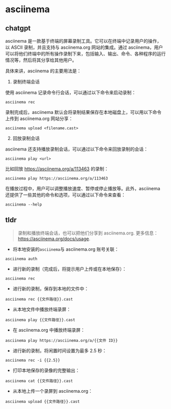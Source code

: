 # asciinema 
## chatgpt 
asciinema 是一款基于终端的屏幕录制工具。它可以在终端中记录用户的操作，以 ASCII 录制，并且支持与 asciinema.org 网站的集成。通过 asciinema，用户可以将他们终端中的所有操作录制下来，包括输入、输出、命令、各种程序的运行情况等，然后将其分享给其他用户。

具体来讲，asciinema 的主要用法是：

1. 录制终端会话

使用 asciinema 记录命令行会话，可以通过以下命令来启动录制：

```
asciinema rec
```

录制完成后，asciinema 默认会将录制结果保存在本地磁盘上，可以用以下命令上传到 asciinema.org 网站分享：

```
asciinema upload <filename.cast>
```

2. 回放录制会话

asciinema 还支持播放录制会话，可以通过以下命令来回放录制的会话：

```
asciinema play <url>
```

比如回放 https://asciinema.org/a/113463 的录制：

```
asciinema play https://asciinema.org/a/113463
```

在播放过程中，用户可以调整播放速度、暂停或停止播放等。此外，asciinema 还提供了一些其他的命令和选项，可以通过以下命令来查看：

```
asciinema --help
``` 

## tldr 
 
> 录制和播放终端会话，也可以把他们分享到 asciinema.org.
> 更多信息：<https://asciinema.org/docs/usage>.

- 将本地安装的`asciinema`与 asciinema.org 账号关联：

`asciinema auth`

- 进行新的录制（完成后，将提示用户上传或在本地保存）：

`asciinema rec`

- 进行新的录制，保存到本地的文件中：

`asciinema rec {{文件路径}}.cast`

- 从本地文件中播放终端录屏：

`asciinema play {{文件路径}}.cast`

- 在 asciinema.org 中播放终端录屏：

`asciinema play https://asciinema.org/a/{{文件 ID}}`

- 进行新的录制，将闲置时间设置为最多 2.5 秒：

`asciinema rec -i {{2.5}}`

- 打印本地保存的录像的完整输出：

`asciinema cat {{文件路径}}.cast`

- 从本地上传一个录屏到 asciinema.org：

`asciinema upload {{文件路径}}.cast`
